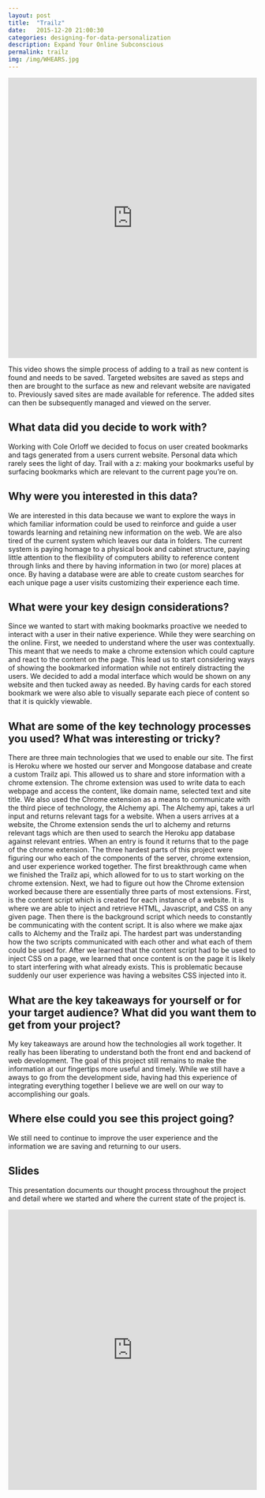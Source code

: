 ```yaml
---
layout: post
title:  "Trailz"
date:   2015-12-20 21:00:30
categories: designing-for-data-personalization
description: Expand Your Online Subconscious
permalink: trailz
img: /img/WHEARS.jpg
---
```


<iframe width="100%" height="569" src="https://www.youtube.com/embed/isBMyo0_S24" frameborder="0" allowfullscreen></iframe>
<p>This video shows the simple process of adding to a trail as new content is found and needs to be saved. Targeted websites are saved as steps and then are brought to the surface as new and relevant website are navigated to. Previously saved sites are made available for reference. The added sites can then be subsequently managed and viewed on the server.</p>
<h2> What data did you decide to work with? </h2>
<p>Working with Cole Orloff we decided to focus on user created bookmarks and tags generated from a users current website. Personal data which rarely sees the light of day. Trail with a z: making your bookmarks useful by surfacing bookmarks which are relevant to the current page you’re on.</p>
<h2>Why were you interested in this data?</h2>
<p>We are interested in this data because we want to explore the ways in which familiar information could be used to reinforce and guide a user towards learning and retaining new information on the web.  We are also tired of the current system which leaves our data in folders. The current system is paying homage to a physical book and cabinet structure, paying little attention to the flexibility of computers ability to reference content through links and there by having information in two (or more) places at once. By having a database were are able to create custom searches for each unique page a user visits customizing their experience each time.</p>

<h2>What were your key design considerations?</h2>
<p>Since we wanted to start with making bookmarks proactive we needed to interact with a user in their native experience. While they were searching on the online. First, we needed to understand where the user was contextually. This meant that we needs to make a chrome extension which could capture and react to the content on the page. This lead us to start considering ways of showing the bookmarked information while not entirely distracting the users. We decided to add a modal interface which would be shown on any website and then tucked away as needed. By having cards for each stored bookmark we were also able to visually separate each piece of content so that it is quickly viewable.</p>

<h2>What are some of the key technology processes you used? What was interesting or tricky?</h2>
<p>There are three main technologies that we used to enable our site. The first is Heroku where we hosted our server and Mongoose database and create a custom Trailz api. This allowed us to share and store information with a chrome extension. The chrome extension was used to write data to each webpage and access the content, like domain name, selected text and site title. We also used the Chrome extension as a means to communicate with the third piece of technology, the Alchemy api. The Alchemy api, takes a url input and returns relevant tags for a website. When a users arrives at a website, the Chrome extension sends the url to alchemy and returns relevant tags which are then used to search the Heroku app database against relevant entries. When an entry is found it returns that to the page of the chrome extension. The three hardest parts of this project were figuring our who each of the components of the server, chrome extension, and user experience worked together. The first breakthrough came when we finished the Trailz api, which allowed for to us to start working on the chrome extension. Next, we had to figure out how the Chrome extension worked because there are essentially three parts of most extensions. First, is the content script which is created for each instance of a website. It is where we are able to inject and retrieve HTML, Javascript, and CSS on any given page. Then there is the background script which needs to constantly be communicating with the content script. It is also where we make ajax calls to Alchemy and the Trailz api. The hardest part was understanding how the two scripts communicated with each other and what each of them could be used for. After we learned that the content script had to be used to inject CSS on a page, we learned that once content is on the page it is likely to start interfering with what already exists. This is problematic because suddenly our user experience was having a websites CSS injected into it.</p>

<h2>What are the key takeaways for yourself or for your target audience? What did you want them to get from your project?</h2>
<p>My key takeaways are around how the technologies all work together. It really has been liberating to understand both the front end and backend of web development. The goal of this project still remains to make the information at our fingertips more useful and timely. While we still have a aways to go from the development side, having had this experience of integrating everything together I believe we are well on our way to accomplishing our goals.</p>
<h2>Where else could you see this project going?</h2>
<p>We still need to continue to improve the user experience and the information we are saving and returning to our users.</p>

<h2>Slides</h2>
<p> This presentation documents our thought process throughout the project and detail where we started and where the current state of the project is.</p>
<iframe src="https://docs.google.com/presentation/d/1hMMN2EV7U1kd2VE5h1-1t6rYmBN1S00vNJ6Z-rdqq_Q/embed?start=false&loop=false&delayms=30000" frameborder="0" width="100%" height="569" allowfullscreen="true" mozallowfullscreen="true" webkitallowfullscreen="true"></iframe>



[jekyll]:      http://jekyllrb.com
[jekyll-gh]:   https://github.com/jekyll/jekyll
[jekyll-help]: https://github.com/jekyll/jekyll-help
